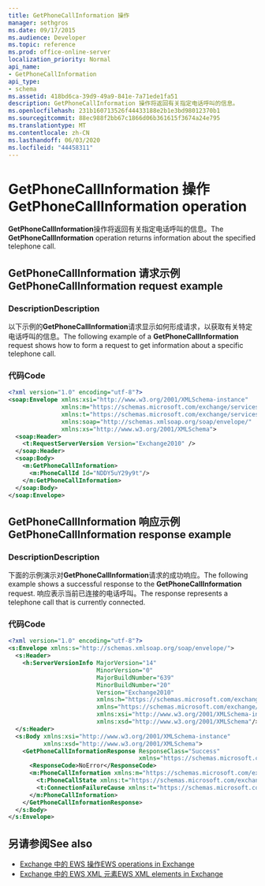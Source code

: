 ```yaml
---
title: GetPhoneCallInformation 操作
manager: sethgros
ms.date: 09/17/2015
ms.audience: Developer
ms.topic: reference
ms.prod: office-online-server
localization_priority: Normal
api_name:
- GetPhoneCallInformation
api_type:
- schema
ms.assetid: 418bd6ca-39d9-49a9-841e-7a71ede1fa51
description: GetPhoneCallInformation 操作将返回有关指定电话呼叫的信息。
ms.openlocfilehash: 231b160713526f44433188e2b1e3bd98012370b1
ms.sourcegitcommit: 88ec988f2bb67c1866d06b361615f3674a24e795
ms.translationtype: MT
ms.contentlocale: zh-CN
ms.lasthandoff: 06/03/2020
ms.locfileid: "44458311"
---
```

# <a name="getphonecallinformation-operation"></a><span data-ttu-id="0db31-103">GetPhoneCallInformation 操作</span><span class="sxs-lookup"><span data-stu-id="0db31-103">GetPhoneCallInformation operation</span></span>

<span data-ttu-id="0db31-104">**GetPhoneCallInformation**操作将返回有关指定电话呼叫的信息。</span><span class="sxs-lookup"><span data-stu-id="0db31-104">The **GetPhoneCallInformation** operation returns information about the specified telephone call.</span></span> 
  
## <a name="getphonecallinformation-request-example"></a><span data-ttu-id="0db31-105">GetPhoneCallInformation 请求示例</span><span class="sxs-lookup"><span data-stu-id="0db31-105">GetPhoneCallInformation request example</span></span>

### <a name="description"></a><span data-ttu-id="0db31-106">Description</span><span class="sxs-lookup"><span data-stu-id="0db31-106">Description</span></span>

<span data-ttu-id="0db31-107">以下示例的**GetPhoneCallInformation**请求显示如何形成请求，以获取有关特定电话呼叫的信息。</span><span class="sxs-lookup"><span data-stu-id="0db31-107">The following example of a **GetPhoneCallInformation** request shows how to form a request to get information about a specific telephone call.</span></span> 
  
### <a name="code"></a><span data-ttu-id="0db31-108">代码</span><span class="sxs-lookup"><span data-stu-id="0db31-108">Code</span></span>

```xml
<?xml version="1.0" encoding="utf-8"?>
<soap:Envelope xmlns:xsi="http://www.w3.org/2001/XMLSchema-instance"
               xmlns:m="https://schemas.microsoft.com/exchange/services/2006/messages"
               xmlns:t="https://schemas.microsoft.com/exchange/services/2006/types"
               xmlns:soap="http://schemas.xmlsoap.org/soap/envelope/"
               xmlns:xs="http://www.w3.org/2001/XMLSchema">
  <soap:Header>
    <t:RequestServerVersion Version="Exchange2010" />
  </soap:Header>
  <soap:Body>
    <m:GetPhoneCallInformation>
      <m:PhoneCallId Id="NDDY5uY29y9t"/>
    </m:GetPhoneCallInformation>
  </soap:Body>
</soap:Envelope>
```

## <a name="getphonecallinformation-response-example"></a><span data-ttu-id="0db31-109">GetPhoneCallInformation 响应示例</span><span class="sxs-lookup"><span data-stu-id="0db31-109">GetPhoneCallInformation response example</span></span>

### <a name="description"></a><span data-ttu-id="0db31-110">Description</span><span class="sxs-lookup"><span data-stu-id="0db31-110">Description</span></span>

<span data-ttu-id="0db31-111">下面的示例演示对**GetPhoneCallInformation**请求的成功响应。</span><span class="sxs-lookup"><span data-stu-id="0db31-111">The following example shows a successful response to the **GetPhoneCallInformation** request.</span></span> <span data-ttu-id="0db31-112">响应表示当前已连接的电话呼叫。</span><span class="sxs-lookup"><span data-stu-id="0db31-112">The response represents a telephone call that is currently connected.</span></span> 
  
### <a name="code"></a><span data-ttu-id="0db31-113">代码</span><span class="sxs-lookup"><span data-stu-id="0db31-113">Code</span></span>

```xml
<?xml version="1.0" encoding="utf-8"?>
<s:Envelope xmlns:s="http://schemas.xmlsoap.org/soap/envelope/">
  <s:Header>
    <h:ServerVersionInfo MajorVersion="14" 
                         MinorVersion="0" 
                         MajorBuildNumber="639" 
                         MinorBuildNumber="20" 
                         Version="Exchange2010" 
                         xmlns:h="https://schemas.microsoft.com/exchange/services/2006/types" 
                         xmlns="https://schemas.microsoft.com/exchange/services/2006/types" 
                         xmlns:xsi="http://www.w3.org/2001/XMLSchema-instance" 
                         xmlns:xsd="http://www.w3.org/2001/XMLSchema"/>
  </s:Header>
  <s:Body xmlns:xsi="http://www.w3.org/2001/XMLSchema-instance" 
          xmlns:xsd="http://www.w3.org/2001/XMLSchema">
    <GetPhoneCallInformationResponse ResponseClass="Success" 
                                     xmlns="https://schemas.microsoft.com/exchange/services/2006/messages">
      <ResponseCode>NoError</ResponseCode>
      <m:PhoneCallInformation xmlns:m="https://schemas.microsoft.com/exchange/services/2006/messages">
        <t:PhoneCallState xmlns:t="https://schemas.microsoft.com/exchange/services/2006/types">Connected</t:PhoneCallState>
        <t:ConnectionFailureCause xmlns:t="https://schemas.microsoft.com/exchange/services/2006/types">None</t:ConnectionFailureCause>
      </m:PhoneCallInformation>
    </GetPhoneCallInformationResponse>
  </s:Body>
</s:Envelope>
```

## <a name="see-also"></a><span data-ttu-id="0db31-114">另请参阅</span><span class="sxs-lookup"><span data-stu-id="0db31-114">See also</span></span>

- [<span data-ttu-id="0db31-115">Exchange 中的 EWS 操作</span><span class="sxs-lookup"><span data-stu-id="0db31-115">EWS operations in Exchange</span></span>](ews-operations-in-exchange.md)
- [<span data-ttu-id="0db31-116">Exchange 中的 EWS XML 元素</span><span class="sxs-lookup"><span data-stu-id="0db31-116">EWS XML elements in Exchange</span></span>](ews-xml-elements-in-exchange.md)

